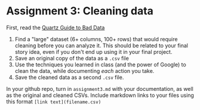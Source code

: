 # Assignment 3: Cleaning data

First, read the [Quartz Guide to Bad Data](https://github.com/Quartz/bad-data-guide)

1. Find a "large" dataset (6+ columns, 100+ rows) that would require cleaning before you can analyze it. This should be related to your final story idea, even if you don't end up using it in your final project.
2. Save an original copy of the data as a `.csv` file
3. Use the techniques you learned in class (and the power of Google) to clean the data, while documenting _each_ action you take. 
4. Save the cleaned data as a second `.csv` file.

In your github repo, turn in `assignment3.md` with your documentation, as well as the original and cleaned CSVs. Include markdown links to your files using this format `[link text](filename.csv)`
